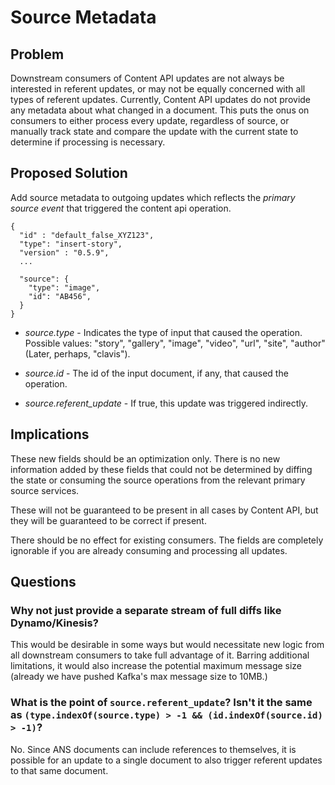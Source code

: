 # Source Metadata #


## Problem ##

Downstream consumers of Content API updates are not always be interested in referent updates, or may not be equally concerned with all types of referent updates. Currently, Content API updates do not provide any metadata about what changed in a document. This puts the onus on consumers to either process every update, regardless of source, or manually track state and compare the update with the current state to determine if processing is necessary.

## Proposed Solution ##

Add source metadata to outgoing updates which reflects the _primary source event_ that triggered the content api operation.

```
{
  "id" : "default_false_XYZ123",
  "type": "insert-story",
  "version" : "0.5.9",
  ...

  "source": {
    "type": "image",
    "id": "AB456",
  }
}
```

* *source.type* - Indicates the type of input that caused the operation. Possible values: "story", "gallery", "image", "video", "url", "site", "author" (Later, perhaps, "clavis").

* *source.id* - The id of the input document, if any, that caused the operation.

* *source.referent_update* - If true, this update was triggered indirectly.

## Implications ##

These new fields should be an optimization only. There is no new information added by these fields that could not be determined by diffing the state or consuming the source operations from the relevant primary source services.

These will not be guaranteed to be present in all cases by Content API, but they will be guaranteed to be correct if present.

There should be no effect for existing consumers. The fields are completely ignorable if you are already consuming and processing all updates.

## Questions ##

### Why not just provide a separate stream of full diffs like Dynamo/Kinesis? ###

This would be desirable in some ways but would necessitate new logic from all downstream consumers to take full advantage of it. Barring additional limitations, it would also increase the potential maximum message size (already we have pushed Kafka's max message size to 10MB.)

### What is the point of `source.referent_update`? Isn't it the same as `(type.indexOf(source.type) > -1 && (id.indexOf(source.id) > -1)`? ###

No. Since ANS documents can include references to themselves, it is possible for an update to a single document to also trigger referent updates to that same document.
